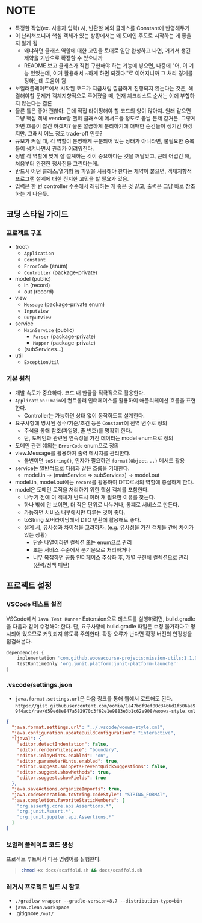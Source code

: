 # NOTE

- 특정한 작업(ex. 사용자 입력) 시, 반환할 예외 클래스를 Constant에 반영해두기
- 이 난리쳐보니까 핵심 객체가 있는 상황에서는 왜 도메인 주도로 시작하는 게 좋을지 알게 됨
  - 왜냐하면 클래스 역할에 대한 고민을 토대로 일단 완성하고 나면, 거기서 생긴 제약을 기반으로 확장할 수 있으니까
  - README 보고 클래스가 직접 구현해야 하는 기능에 넣으면, 나중에 "어, 이 기능 있었는데, 이거 활용해서 ~하게 하면 되겠다."로 이어지니까 그 처리 경계를 정하는데 도움이 됨
- 보일러플레이트에서 시작된 코드가 지금처럼 깔끔하게 진행되지 않는다는 것은, 해결해야할 문제가 객체지향적으로 주어졌을 때, 현재 체크리스트 순서는 이에 부합하지 않는다는 결론
- 물론 틀은 좋아 괜찮아. 근데 직접 타이핑해야 할 코드의 양이 많아져. 원래 같으면 그냥 핵심 객체 vendor랑 헬퍼 클래스에 메서드들 정도로 끝날 문제 같거든. 그렇게 하면 흐름이 짧긴 하겠지? 물론 깔끔하게 분리하기에 애매한 순간들이 생기긴 하겠지만. 그래서 어느 정도 trade-off 인듯?
- 규모가 커질 때, 각 역할이 분명하게 구분되어 있는 상태가 아니라면, 불필요한 중복들이 생겨나면서 관리가 어려워진다.
- 정말 각 역할에 맞게 잘 설계하는 것이 중요하다는 것을 깨달았고, 근데 어렵긴 해, 처음부터 완전한 청사진을 그린다는게.
- 반드시 어떤 클래스/열거형 등 파일을 사용해야 한다는 제약이 붙으면, 객체지향적 프로그램 설계에 대한 진지한 고민을 할 필요가 있음.
- 입력은 한 번 controller 수준에서 래핑하는 게 좋은 것 같고, 출력은 그냥 바로 참조하는 게 나은듯.

## 코딩 스타일 가이드

### 프로젝트 구조

- (root)
  - `Application`
  - `Constant`
  - `ErrorCode` (enum)
  - `Controller` (package-private)
- model (public)
  - in (record)
  - out (record)
- view
  - `Message` (package-private enum)
  - `InputView`
  - `OutputView`
- service
  - `MainService` (public)
    - `Parser` (package-private)
    - `Mapper` (package-private)
  - (subServices...)
- util
  - `ExceptionUtil`

### 기본 원칙

- 개발 속도가 중요하다. 코드 내 한글을 적극적으로 활용한다.
- `Application::main`에 컨트롤러 인터페이스를 활용하여 애플리케이션 흐름을 표현한다.
  - Controller는 가능하면 상태 없이 동작하도록 설계한다.
- 요구사항에 명시된 상수/기준/조건 등은 `Constant`에 전역 변수로 정의
  - 주석을 통해 참조(파일명, 줄 번호)를 명확히 한다.
  - 단, 도메인과 관련된 연속성을 가진 데이터는 model enum으로 정의
- 도메인 관련 예외는 `ErrorCode` enum으로 정의
- view.Message를 활용하여 출력 메시지를 관리한다.
  - 불변이면 `toString()`, 인자가 필요하면 `format(Object...)` 메서드 활용
- service는 일반적으로 다음과 같은 흐름을 기대한다.
  - model.in -> (mainService => subServices) -> model.out
- model.in, model.out에는 `record`를 활용하여 DTO로서의 역할에 충실하게 한다.
- model은 도메인 로직을 처리하기 위한 핵심 객체를 포함한다.
  - 나누기 전에 이 객체가 반드시 여러 개 필요한 이유를 찾는다.
  - 하나 밖에 안 보이면, 더 작은 단위로 나누거나, 통쨰로 서비스로 만든다.
  - 가능하면 서비스 내부에서만 다루는 것이 좋다.
  - toString 오버라이딩해서 DTO 변환에 활용해도 좋다.
  - 설계 시, 유사성과 차이점을 고려하자.
    (e.g. 유사성을 가진 객체들 간에 차이가 있는 상황)
    - 단순 나열이라면 컬렉션 또는 enum으로 관리
    - 또는 서비스 수준에서 분기문으로 처리하거나
    - 너무 복잡하면 공통 인터페이스 추상화 후, 개별 구현체 컬렉션으로 관리 (전략/정책 패턴)

## 프로젝트 설정

### VSCode 테스트 설정

VSCode에서 `Java Test Runner` Extension으로 테스트를 실행하려면, build.gradle을 다음과 같이 수정해야 한다. 단, 요구사항에 build.gradle 파일은 수정 불가하다고 명시되어 있으므로 커밋되지 않도록 주의한다. 확장 오류가 난다면 확장 버전의 안정성을 점검해본다.

```groovy
dependencies {
    implementation 'com.github.woowacourse-projects:mission-utils:1.1.0'
    testRuntimeOnly 'org.junit.platform:junit-platform-launcher'
}
```

### .vscode/settings.json

- `java.format.settings.url`은 다음 링크를 통해 웹에서 로드해도 된다.
  `https://gist.githubusercontent.com/ooMia/1a47bdf9ef00c3466d1f506aa99f4acb/raw/d59ed8e847a582970c3f62e1e9883e3b1c62e908/woowa-style.xml`

```json
{
  "java.format.settings.url": "../.vscode/woowa-style.xml",
  "java.configuration.updateBuildConfiguration": "interactive",
  "[java]": {
    "editor.detectIndentation": false,
    "editor.renderWhitespace": "boundary",
    "editor.inlayHints.enabled": "on",
    "editor.parameterHints.enabled": true,
    "editor.suggest.snippetsPreventQuickSuggestions": false,
    "editor.suggest.showMethods": true,
    "editor.suggest.showFields": true
  },
  "java.saveActions.organizeImports": true,
  "java.codeGeneration.toString.codeStyle": "STRING_FORMAT",
  "java.completion.favoriteStaticMembers": [
    "org.assertj.core.api.Assertions.*",
    "org.junit.Assert.*",
    "org.junit.jupiter.api.Assertions.*"
  ]
}
```

### 보일러 플레이트 코드 생성

프로젝트 루트에서 다음 명령어를 실행한다.

> ```sh
> chmod +x docs/scaffold.sh && docs/scaffold.sh
> ```

### 레거시 프로젝트 빌드 시 참고

- `./gradlew wrapper --gradle-version=8.7 --distribution-type=bin`
- `java.clean.workspace`
- .gitignore `/out/`
